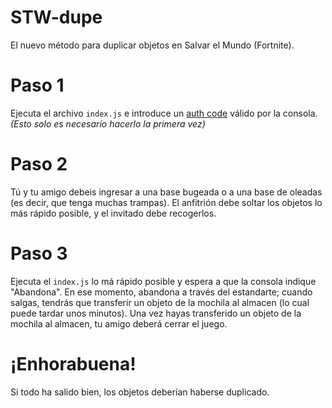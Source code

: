 # STW-dupe
El nuevo método para duplicar objetos en Salvar el Mundo (Fortnite).

# Paso 1
Ejecuta el archivo `index.js` e introduce un [auth code](https://github.com/MixV2/EpicResearch/blob/master/docs/auth/grant_types/authorization_code.md) válido por la consola.
*(Esto solo es necesario hacerlo la primera vez)*

# Paso 2
Tú y tu amigo debeis ingresar a una base bugeada o a una base de oleadas (es decir, que tenga muchas trampas).
El anfitrión debe soltar los objetos lo más rápido posible, y el invitado debe recogerlos.

# Paso 3
Ejecuta el `index.js` lo má rápido posible y espera a que la consola indique "Abandona".
En ese momento, abandona a través del estandarte; cuando salgas, tendrás que transferir un objeto de la mochila al almacen (lo cual puede tardar unos minutos).
Una vez hayas transferido un objeto de la mochila al almacen, tu amigo deberá cerrar el juego.

# ¡Enhorabuena!
Si todo ha salido bien, los objetos deberían haberse duplicado.